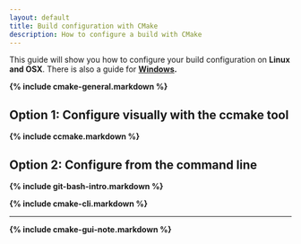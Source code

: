 ```yaml
---
layout: default
title: Build configuration with CMake
description: How to configure a build with CMake
---
```


<p class="intro">This guide will show you how to configure your build configuration on <strong>Linux and OSX</strong>. There is also a guide for <strong><a href="/devguide/win-configure-cmake">Windows</a>.</p>

{% include cmake-general.markdown %}

## <span class="step">Option 1:</span> Configure visually with the ccmake tool ##

{% include ccmake.markdown %}

## <span class="step">Option 2:</span> Configure from the command line ##

{% include git-bash-intro.markdown %}

{% include cmake-cli.markdown %}

----

{% include cmake-gui-note.markdown %}